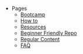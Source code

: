 - Pages
    - <a href="https://opensource.pradumnasaraf.co/#/pages/Bootcamp">Bootcamp</a>
    - <a href="https://opensource.pradumnasaraf.co/#/pages/How-to/README">How to</a>
    - <a href="https://opensource.pradumnasaraf.co/#/pages/Resources">Resources</a>
    - <a href="https://opensource.pradumnasaraf.co/#/pages/Beginners">Beginner Friendly Repo</a>
    - <a href="https://opensource.pradumnasaraf.co/#/pages/Regular">Regular Content</a>
    - <a href="https://opensource.pradumnasaraf.co/#/pages/FAQ">FAQ</a>
